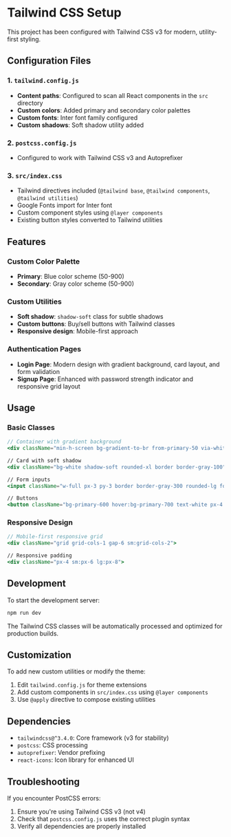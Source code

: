 # Tailwind CSS Setup

This project has been configured with Tailwind CSS v3 for modern, utility-first styling.

## Configuration Files

### 1. `tailwind.config.js`
- **Content paths**: Configured to scan all React components in the `src` directory
- **Custom colors**: Added primary and secondary color palettes
- **Custom fonts**: Inter font family configured
- **Custom shadows**: Soft shadow utility added

### 2. `postcss.config.js`
- Configured to work with Tailwind CSS v3 and Autoprefixer

### 3. `src/index.css`
- Tailwind directives included (`@tailwind base`, `@tailwind components`, `@tailwind utilities`)
- Google Fonts import for Inter font
- Custom component styles using `@layer components`
- Existing button styles converted to Tailwind utilities

## Features

### Custom Color Palette
- **Primary**: Blue color scheme (50-900)
- **Secondary**: Gray color scheme (50-900)

### Custom Utilities
- **Soft shadow**: `shadow-soft` class for subtle shadows
- **Custom buttons**: Buy/sell buttons with Tailwind classes
- **Responsive design**: Mobile-first approach

### Authentication Pages
- **Login Page**: Modern design with gradient background, card layout, and form validation
- **Signup Page**: Enhanced with password strength indicator and responsive grid layout

## Usage

### Basic Classes
```jsx
// Container with gradient background
<div className="min-h-screen bg-gradient-to-br from-primary-50 via-white to-secondary-50">

// Card with soft shadow
<div className="bg-white shadow-soft rounded-xl border border-gray-100">

// Form inputs
<input className="w-full px-3 py-3 border border-gray-300 rounded-lg focus:ring-2 focus:ring-primary-500" />

// Buttons
<button className="bg-primary-600 hover:bg-primary-700 text-white px-4 py-2 rounded-lg">
```

### Responsive Design
```jsx
// Mobile-first responsive grid
<div className="grid grid-cols-1 gap-6 sm:grid-cols-2">

// Responsive padding
<div className="px-4 sm:px-6 lg:px-8">
```

## Development

To start the development server:
```bash
npm run dev
```

The Tailwind CSS classes will be automatically processed and optimized for production builds.

## Customization

To add new custom utilities or modify the theme:

1. Edit `tailwind.config.js` for theme extensions
2. Add custom components in `src/index.css` using `@layer components`
3. Use `@apply` directive to compose existing utilities

## Dependencies

- `tailwindcss@^3.4.0`: Core framework (v3 for stability)
- `postcss`: CSS processing
- `autoprefixer`: Vendor prefixing
- `react-icons`: Icon library for enhanced UI

## Troubleshooting

If you encounter PostCSS errors:
1. Ensure you're using Tailwind CSS v3 (not v4)
2. Check that `postcss.config.js` uses the correct plugin syntax
3. Verify all dependencies are properly installed
